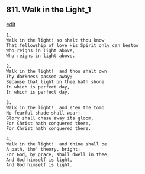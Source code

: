 
## 811.  Walk in the Light\_1
[edit](https://docs.google.com/document/d/1yDQXJuUTSONmjbO%2D6pjLEt6qWmcztv7K/edit?mode=html)



    1.
    Walk in the light! so shalt thou know
    That fellowship of love His Spirit only can bestow
    Who reigns in light above,
    Who reigns in light above.

    2.
    Walk in the light!  and thou shalt own 
    Thy darkness passed away;
    Because that light on thee hath shone
    In which is perfect day,
    In which is perfect day.

    3.
    Walk in the light!  and e'en the tomb
    No fearful shade shall wear;
    Glory shall chase away its gloom,
    For Christ hath conquered there,
    For Christ hath conquered there.

    4.
    Walk in the light!  and thine shall be 
    A path, tho' theory, bright;
    For God, by grace, shall dwell in thee,
    And God himself is light,
    And God himself is light.
